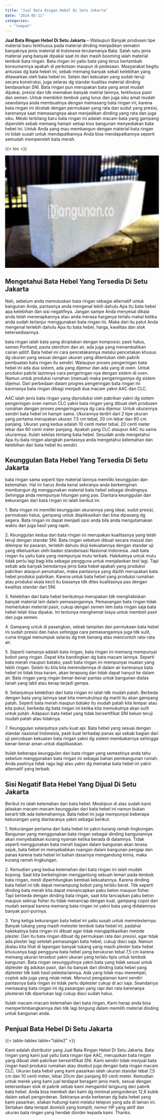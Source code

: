 ```yaml
---
title: "Jual Bata Ringan Hebel Di Setu Jakarta"
date: "2024-05-11"
categories: 
  - "tempat"
---
```


**Jual Bata Ringan Hebel Di Setu Jakarta** – Walaupun Banyak produsen tipe material baru terkhusus pada material dinding menjadikan semakin banyaknya jenis material di Indonesia terutamanya Bata. Salah satu jenis material yang banyak dipakai saat ini dan masih booming ialah material tembok bata ringan. Bata ringan ini yaitu bata yang terus bertambah konsumennya apakah di perkotaan maupun di pedesaan. Masyarakat begitu antusias dg bata hebel ini, sebab memang banyak sekali kelebihan yang ditawarkan oleh bata hebel ini. Selain dari kekuatan yang sudah teruji secara konstruksi, juga selaras dg standar kualitas material dinding berdasarkan SNI. Bata ringan pun merupakan bata yang amat mudah dipakai, presisi dan tdk memakan banyak matrial lainnya, terkhusus pasir dan semen. Untuk membikin tembok yang lurus dan juga siku amat mudah seandainya anda membuatnya dengan memasang bata ringan ini, karena bata ringan ini dicetak dengan permukaan yang rata dan sudut yang presisi, karenanya saat memasangnya akan menjadikan dinding yang rata dan juga siku. Meski terbilang baru bata ringan ini adalah macam bata yang gampang diperoleh sebab memang hampir setiap kios bangunan menyediakan bata hebel ini. Untuk Anda yang mau membangun dengan material bata ringan ini tidak susah untuk mendapatkannya Anda bisa mendapatkannya seperti semudah memperoleh bata merah.

{{< toc >}}

![Jual Bata Ringan Hebel Di Setu Jakarta](/images/jual-hebel-murah-09.png)

## Mengetahui Bata Hebel Yang Tersedia Di Setu Jakarta

Nah, sebelum anda memutuskan bata ringan sebagai alternatif untuk bangunan Anda, pantasnya anda mengenal lebih dahulu Apa itu bata hebel apa kelebihan dan sisi negatifnya. Jangan sampe Anda menyesal dikala anda telah menerapkannya atau anda merasa harganya terlalu mahal ketika anda sudah terlanjur menggunakan bata ringan ini. Maka dari itu patut Anda mengenal terlebih dahulu Apa itu bata hebel, harga, kwalitas dan stok ketersediaannya.

bata ringan ialah bata yang diciptakan dengan komposisi; pasir halus, semen Portland, pasta sterofom dan air, ada juga yang menambahkan cairan aditif. Bata hebel ini cara pencetakannya melalui pencetakan khusus dg ukuran yang sesuai dengan ukuran yang ditentukan oleh pabrik pembuatan bata ringan itu sendiri. Walaupun proses pengeringan bata hebel ini ada dua sistem, ada yang dijemur dan ada yang di oven. Untuk produksi pabrik lazimnya cara pengeringan nya dengan sistem di oven. Namun untuk produksi rumahan (manual) maka pengeringannya dg sistem dijemur. Dari perbedaan dalam progres pengeringan bata ringan ini karenanya bata ringan dibagi menjadi dua macam yakni AAC dan CLC.

AAC ialah jenis bata ringan yang diproduksi oleh pabrikan yakni dg sistem pengeringan oven namun CLC yakni bata ringan yang dibuat oleh produsen rumahan dengan proses pengeringannya dg cara dijemur. Untuk ukurannya sendiri bata hebel ini hampir sama. Ukurannya terdiri dari 2 tipe ukuran yang pertama merupakan ukuran 7.5 cm tebal, 20 cm lebar dan 60 cm panjang. Ukuran yang kedua adalah 10 centi meter tebal, 20 centi meter lebar dan 60 centi meter panjang. Apakah yang CLC ataupun AAC itu sama ukurannya. Itulah sekilas tentang bata hebel. Sesudah anda mengetahui Apa itu bata ringan alangkah pantasnya anda mengetahui kelemahan dan kelebihan dari bata hebel itu sendiri.

## Keunggulan Bata Hebel Yang Tersedia Di Setu Jakarta

bata ringan sama seperti tipe material lainnya memiliki keunggulan dan kelemahan. Hal ini harus Anda kenal sekiranya anda berkeinginan membangun dg menggunakan material bata hebel sebagai dindingnya. Sehingga anda mempunyai hitungan yang pas. Diantara keunggulan dan kekurangan dari bata ringan ini ialah berikut ini.

1\. Bata ringan ini memiliki keunggulan ukurannya yang ideal, sudut presisi, permukaan halus, gampang untuk diaplikasikan dan bisa dipasang dg segera. Bata ringan ini dapat menjadi opsi anda bila anda mengutamakan waktu dan juga hasil yang rapih.

2\. Keunggulan kedua dari bata ringan ini merupakan kualitasnya yang telah teruji dengan standar SNI. Bata ringan sebelum dibuat secara massal dan dilempar ke pasaran, terlebih dahulu diuji kekuatannya dengan standar uji yang dikeluarkan oleh badan standarisasi Nasional Indonesia. Jadi bata ringan itu yaitu bata yang mempunyai mutu terbaik. Hakikatnya untuk mutu tidak perlu lagi bagi kita sebagai pengguna untuk menjalankan test lagi. Tapi sebab ada banyak beredarnya jenis bata hebel apakah yang produksi pabrikan ataupun perumahan, maka pantasnya yang dipilih merupakan bata hebel produksi pabrikan. Karena untuk bata hebel yang produksi rumahan atau produksi skala kecil itu biasanya tdk dites kualitasnya pas dengan kwalitas standar dari SNI.

3\. Kelebihan dari bata hebel berikutnya merupakan tdk menghabiskan banyak material lain dalam pemasangannya. Pemasangan bata ringan tidak memerlukan material pasir, cukup dengan semen lem bata ringan saja bata hebel telah bisa dipakai. Ini tentunya menghemat biaya untuk membeli pasir dan juga semen.

4\. Gampang untuk di pasangkan, sebab tampilan dan permukaan bata hebel ini sudah presisi dan halus sehingga cara pemasangannya juga tdk sulit, cuma tinggal menumpuk selaras dg trek benang atau mencontoh rata-rata air.

5\. Seperti namanya adalah bata ringan, bata ringan ini memang mempunyai bobot yang ringan. Dapat kita bandingkan dg bata macam lainnya. Seperti bata merah maupun batako, pasti bata ringan ini mempunyai muatan yang lebih ringan. Selain itu bila kita merendamnya di dalam air karenanya bata hebel ini tidak bisa karam, akan terapung dan tidak dapat hanyut ke dalam air. Bata ringan yang ringan benar-benar pantas untuk bangunan diatas tanah yang labil atau kerap terjadi gempa.

6\. Selanjutnya kelebihan dari bata ringan ini ialah tdk mudah patah. Berbeda dengan bata yang lainnya saat kita memukulnya dg martil itu akan gampang patah. Seperti bata merah maupun batako itu mudah patah kita lempar atau kita pukul, berbeda dg bata ringan ini ketika kita memukulnya akan sulit untuk patah. Adapaun bata hebel yang tidak bersertifikat SNI belum teruji mudah patah atau tidaknya.

7\. Keunggulan selanjutnya yaitu kuat api. Bata hebel yang sesuai dengan standar nasional Indonesia, pasti kuat terhadap panas api sebab bagian dari uji percobaan kekuatan bata ringan yakni dg sistem membakarnya sehingga benar-benar aman untuk diaplikasikan.

Itulah beberapa keunggulan dari bata ringan yang semestinya anda tahu sebelum menggunakan bata ringan ini sebagai bahan pembangunan rumah. Anda pastinya tidak ragu lagi atau yakin dg memakai bata hebel ini yakni alternatif yang terbaik.

## Sisi Negatif Bata Hebel Yang Dijual Di Setu Jakarta

Berikut ini ialah kelemahan dari bata hebel. Meskipun di atas sudah kami jelaskan macam-macam keunggulan dari bata hebel ini namun bukan berarti tdk ada kelemahannya. Bata hebel ini juga mempunyai beberapa kekurangan yang diantaranya yakni sebagai berikut.

1\. Kekurangan pertama dari bata hebel ini yakni kurang ramah lingkungan. Bangunan yang menggunakan bata ringan sebagai dinding bangunannya akan menyebabkan kurang nyaman ketika berada di dalamnya. Tidak seperti menggunakan bata merah bagian dalam bangunan akan terasa sejuk, bata hebel ini menyebabkan ruangan dalam bangunan pengap dan panas karena bata hebel ini bahan dasarnya mengandung kimia, maka kurang ramah lingkungan.

2\. Kemudian yang kedua kelemahan dari bata ringan ini ialah mudah kopong. Saat kita berkeinginan menggantung sebuah lemari pada tembok bata ringan, mesti diperhitungkan kembali kekuatannya. Karena dinding bata hebel ini tdk dapat menampung bobot yang terlalu berat. Tdk seperti dinding bata merah kita dapat menancapkan paku beton maupun fisher. Tapi berbeda dengan dinding bata ringan, saat kita tancapkan paku beton maupun sekrup fisher itu tidak menancap dengan kuat, gampang copot dan mudah sempal karena memang bata ringan ini yakni bata yang didalamnya banyak pori-porinya.

3\. Yang ketiga kekurangan bata hebel ini yaitu susah untuk memelesternya. Banyak tukang yang masih melester tembok bata hebel ini, padahal hakekatnya bata ringan ini dibuat agar tidak mengaplikasikan metode plester. Dari itu bata ringan dibuat dg permukaan rata dan presisi, agar tidak ada plester lagi setelah pemasangan bata hebel, cukup diaci saja. Namun jikalau kita lihat di lapangan banyak tukang yang masih plester bata hebel khususnya bagi pengguna bata hebel yang berukuran tebal 7,5 cm karena memang ukuran tersebut yakni ukuran yang terlalu tipis untuk tembok bangunan. Bata ringan sesungguhnya yakni bata yang tidak sesuai untuk diplester dg adukan pasir, dari itu banyak dari dinding bata hebel yang diplester tdk baik hasil pelestariannya. Ada yang tidak mau menempel, coplok ada juga yang retak-retak. Menurut pengalaman kami sendiri pantasnya bata ringan ini tidak perlu diplester cukup di aci saja. Seandainya memasang bata ringan ini dg pasangan yang rapi dan rata karenanya plesteran tdk diperlukan lagi cukup diaci sudah halus.

Itulah macam-macam kelemahan dari bata ringan, Kami harap anda bisa mempertimbangkannya dan tdk lagi bingung dalam memilih material dinding untuk bangunan anda.

## Penjual Bata Hebel Di Setu Jakarta

{{< table-tables table="table2" >}}

Kami adalah distributor yang Jual Bata Ringan Hebel Di Setu Jakarta. Bata ringan yang kami jual yaitu bata ringan tipe AAC, merupakan bata ringan yang dibuat oleh pabrikan bersertifikat SNI. Kami sendiri tidak menjual bata ringan hasil produksi rumahan atau disebut juga dengan bata ringan macam CLC. Ukuran bata hebel yang kami pasarkan ialah ukuran standar tebal 7,5 cm dan 10 centi meter, lebar 20cm dan panjang 60 centi meter. Kemudian untuk merek yang kami jual terdapat beragam jenis merk, sesuai dengan ketersediaan stok di pabrik sebab kami mengambil langsung dari pabrik bata hebel. Anda bisa membeli dari kami dg minimal pengorderan 12,6 kubik dalam sekali pengorderan. Sekiranya anda berkenan dg bata hebel yang kami pasarkan, silakan hubungi kami melalui telepon yang ada di laman ini. Sertakan data tempat domisili yang komplit, nomor HP yang aktif dan ukuran bata ringan yang hendak diorder kepada kami. Thanks.
